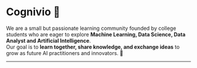 # Cognivio 🦅

We are a small but passionate learning community founded by college students who are eager to explore **Machine Learning, Data Science, Data Analyst and Artificial Intelligence**.  
Our goal is to **learn together, share knowledge, and exchange ideas** to grow as future AI practitioners and innovators. 🚀

---

